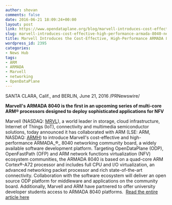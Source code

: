 ```yaml
---
author: shovan
comments: false
date: 2016-06-21 18:09:24+00:00
layout: post
link: https://www.opendataplane.org/blog/marvell-introduces-cost-effective-high-performance-armada-8040-networking-community-board-opendataplane-openfastpath-arm-nfv-ecosystems/
slug: marvell-introduces-cost-effective-high-performance-armada-8040-networking-community-board-opendataplane-openfastpath-arm-nfv-ecosystems
title: Marvell Introduces the Cost-Effective, High-Performance ARMADA 8040 Networking Community Board for OpenDataPlane, OpenFastPath and ARM NFV Ecosystems
wordpress_id: 2395
categories:
- News Hub
tags:
- ARM
- ARMADA
- Marvell
- networking
- OpenDataPlane
---
```


SANTA CLARA, Calif., and BERLIN, June 21, 2016 /PRNewswire/

**Marvell's ARMADA 8040 is the first in an upcoming series of multi-core ARM® processors designed to deploy sophisticated applications for NFV**

Marvell (NASDAQ: [MRVL](http://studio-5.financialcontent.com/prnews?Page=Quote&Ticker=MRVL)), a world leader in storage, cloud infrastructure, Internet of Things (IoT), connectivity and multimedia semiconductor solutions, today announced it has collaborated with ARM (LSE: ARM, NASDAQ: [ARMH](http://studio-5.financialcontent.com/prnews?Page=Quote&Ticker=ARMH)) to introduce Marvell's cost-effective and high-performance ARMADA_®_ 8040 networking community board, a widely available software development platform. Targeting OpenDataPlane (ODP), OpenFastPath (OFP) and ARM network functions virtualization (NFV) ecosystem communities, the ARMADA 8040 is based on a quad-core ARM Cortex®-A72 processor and includes full CPU and I/O virtualization, an advanced networking packet processor and rich state-of-the-art connectivity. Collaboration with the software ecosystem will deliver an open source ODP platform for middleware and applications on the community board. Additionally, Marvell and ARM have partnered to offer university developer students access to ARMADA 8040 platforms.  [Read the entire article here](http://www.prnewswire.com/news-releases/marvell-introduces-the-cost-effective-high-performance-armada-8040-networking-community-board-for-opendataplane-openfastpath-and-arm-nfv-ecosystems-300287633.html)
